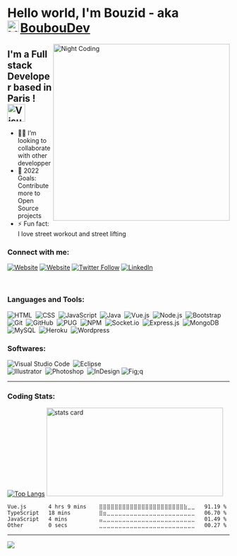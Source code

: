 # Hello world, I'm Bouzid - aka [BoubouDev][website] <img align="left" alt="Visual Studio Code" width="26px" src="https://camo.githubusercontent.com/e8e7b06ecf583bc040eb60e44eb5b8e0ecc5421320a92929ce21522dbc34c891/68747470733a2f2f6d656469612e67697068792e636f6d2f6d656469612f6876524a434c467a6361737252346961377a2f67697068792e676966" />

<img alt="Night Coding" width="400px" src="https://www.mygo.ge/uploads/blog/1584023795.jpg" align="right"/>

## I'm a Full stack Developer based in Paris ! <img  alt="Visual Studio Code" width="40px" src="https://media.giphy.com/media/WFZvB7VIXBgiz3oDXE/giphy.gif" />

- 🤝🏻 I’m looking to collaborate with other developper
- 🥅 2022 Goals: Contribute more to Open Source projects
- ⚡ Fun fact: I love street workout and street lifting

### Connect with me:



[![Website](https://img.shields.io/badge/My%20Website%20-bouzid--krita.com-&?style=for-the-badge&logo=google&color=black)](https://bouzid-krita.com)
[![Website](https://img.shields.io/badge/Follow%20%40BOUBOUDEV--&?style=for-the-badge&logo=codepen)](https://codepen.io/bouboudev)
[![Twitter Follow](https://img.shields.io/twitter/follow/boubou_dev?color=1DA1F2&logo=twitter&style=for-the-badge)](https://twitter.com/intent/follow?original_referer=https%3A%2F%2Fgithub.com%2Fboubou_dev&screen_name=boubou_dev)
[![LinkedIn](https://img.shields.io/twitter/url?color=blue&label=Follow%20%40bouzidkrita&logo=linkedin&logoColor=blue&style=for-the-badge&url=https%3A%2F%2Fwww.linkedin.com%2Fin%2Fbouzidkrita%2F)](https://www.linkedin.com/in/bouzidkrita/)



<br />

### Languages and Tools:

![HTML](https://img.shields.io/badge/-HTML-05122A?style=flat&logo=HTML5)&nbsp;
![CSS](https://img.shields.io/badge/-CSS-05122A?style=flat&logo=CSS3&logoColor=1572B6)&nbsp;
![JavaScript](https://img.shields.io/badge/-JavaScript-05122A?style=flat&logo=javascript)&nbsp;
![Java](https://img.shields.io/badge/-Java-05122A?style=flat&logo=Java&logoColor=FFA518)&nbsp;
![Vue.js](https://img.shields.io/badge/-Vue.js-05122A?style=flat&logo=vuedotjs)&nbsp;
![Node.js](https://img.shields.io/badge/-Node.js-05122A?style=flat&logo=node.js)&nbsp;
![Bootstrap](https://img.shields.io/badge/-Bootstrap-05122A?style=flat&logo=bootstrap&logoColor=563D7C)\
![Git](https://img.shields.io/badge/-Git-05122A?style=flat&logo=git)&nbsp;
![GitHub](https://img.shields.io/badge/-GitHub-05122A?style=flat&logo=github)&nbsp;
![PUG](https://img.shields.io/badge/-PUG-05122A?style=flat&logo=PUG)&nbsp;
![NPM](https://img.shields.io/badge/-NPM-05122A?style=flat&logo=NPM)&nbsp;
![Socket.io](https://img.shields.io/badge/-Socket.io-05122A?style=flat&logo=Socket.io)&nbsp;
![Express.js](https://img.shields.io/badge/-Express.js-05122A?style=flat&logo=express)&nbsp;
![MongoDB](https://img.shields.io/badge/-MongoDB-05122A?style=flat&logo=mongodb)&nbsp;
![MySQL](https://img.shields.io/badge/-MySQL-05122A?style=flat&logo=mysql)&nbsp;
![Heroku](https://img.shields.io/badge/-Heroku-05122A?style=flat&logo=heroku)&nbsp;
![Wordpress](https://img.shields.io/badge/-Wordpress-05122A?style=flat&logo=wordpress)&nbsp;

### Softwares:

![Visual Studio Code](https://img.shields.io/badge/-Visual%20Studio%20Code-05122A?style=flat&logo=visual-studio-code&logoColor=007ACC)&nbsp;
![Eclipse](https://img.shields.io/badge/-Eclipse-05122A?style=flat&logo=eclipse-ide&logoColor=2C2255)\
![Illustrator](https://img.shields.io/badge/-Illustrator-05122A?style=flat&logo=adobe-illustrator)&nbsp;
![Photoshop](https://img.shields.io/badge/-Photoshop-05122A?style=flat&logo=adobe-photoshop)&nbsp;
![InDesign](https://img.shields.io/badge/-InDesign-05122A?style=flat&logo=adobe-indesign)
![Fig;q](https://img.shields.io/badge/-figma-05122A?style=flat&logo=figma)
<br />

---

### Coding Stats:

[![Top Langs](https://github-readme-stats.vercel.app/api/top-langs/?username=bouboudev&layout=compact&theme=radical)](https://github.com/bouboudev/github-readme-stats)
<img alt= "stats card" height="200px" width="400" src="https://github-readme-streak-stats.herokuapp.com/?user=bouboudev&theme=radical">

<!--START_SECTION:waka-->

```text
Vue.js       4 hrs 9 mins    ⣿⣿⣿⣿⣿⣿⣿⣿⣿⣿⣿⣿⣿⣿⣿⣿⣿⣿⣿⣿⣿⣿⣷⣀⣀   91.19 %
TypeScript   18 mins         ⣿⣶⣀⣀⣀⣀⣀⣀⣀⣀⣀⣀⣀⣀⣀⣀⣀⣀⣀⣀⣀⣀⣀⣀⣀   06.70 %
JavaScript   4 mins          ⣤⣀⣀⣀⣀⣀⣀⣀⣀⣀⣀⣀⣀⣀⣀⣀⣀⣀⣀⣀⣀⣀⣀⣀⣀   01.49 %
Other        0 secs          ⣀⣀⣀⣀⣀⣀⣀⣀⣀⣀⣀⣀⣀⣀⣀⣀⣀⣀⣀⣀⣀⣀⣀⣀⣀   00.27 %
```

<!--END_SECTION:waka-->

---

![](https://visitor-badge.glitch.me/badge?page_id=bouboudev.bouboudev)

[website]: https://bouzid-krita.com
[twitter]: https://twitter.com/Boubou_dev
[linkedin]: https://www.linkedin.com/in/bouzidkrita/
